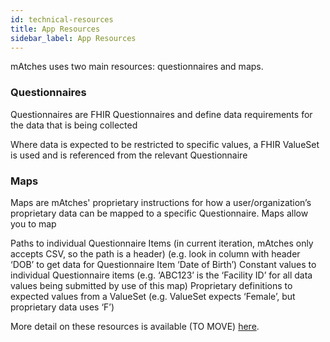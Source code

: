 ```yaml
---
id: technical-resources
title: App Resources
sidebar_label: App Resources
---
```


mAtches uses two main resources: questionnaires and maps.

### Questionnaires 

Questionnaires are FHIR Questionnaires and define data requirements for the data that is being collected

Where data is expected to be restricted to specific values, a FHIR ValueSet is used and is referenced from the relevant Questionnaire

### Maps 

Maps are mAtches' proprietary instructions for how a user/organization’s proprietary data can be mapped to a specific Questionnaire. Maps allow you to map

Paths to individual Questionnaire Items (in current iteration, mAtches only accepts CSV, so the path is a header) (e.g. look in column with header ‘DOB’ to get data for Questionnaire Item ‘Date of Birth’)
Constant values to individual Questionnaire items (e.g. ‘ABC123’ is the ‘Facility ID’ for all data values being submitted by use of this map)
Proprietary definitions to expected values from a ValueSet (e.g. ValueSet expects ‘Female’, but proprietary data uses ‘F’)

More detail on these resources is available (TO MOVE) [here](https://github.com/pepfar-datim/mAtches/wiki/Explanation-of-mAtches-Mapping).

